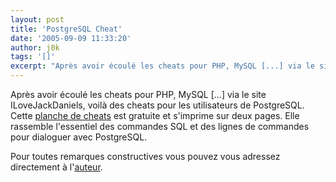 ```yaml
---
layout: post
title: 'PostgreSQL Cheat'
date: '2005-09-09 11:33:20'
author: j0k
tags: '[]'
excerpt: "Après avoir écoulé les cheats pour PHP, MySQL [...] via le site ILoveJackDaniels, voilà des cheats pour les utilisateurs de PostgreSQL.     \nCette [planche de cheats](http://www.petefreitag.com/cheatsheets/postgresql/) est gratuite et s'imprime sur deux pages.   Elle rassemble l'essentiel des commandes SQL et des lignes de commandes pour dialoguer      …"
---
```


Après avoir écoulé les cheats pour PHP, MySQL [...] via le site ILoveJackDaniels, voilà des cheats pour les utilisateurs de PostgreSQL.
Cette [planche de cheats](http://www.petefreitag.com/cheatsheets/postgresql/) est gratuite et s'imprime sur deux pages.   Elle rassemble l'essentiel des commandes SQL et des lignes de commandes pour dialoguer avec PostgreSQL.

Pour toutes remarques constructives vous pouvez vous adressez directement à l'[auteur](http://www.petefreitag.com/contact/).
